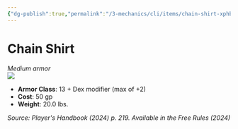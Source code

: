 ```yaml
---
{"dg-publish":true,"permalink":"/3-mechanics/cli/items/chain-shirt-xphb/","tags":["ttrpg-cli/compendium/src/5e/xphb","ttrpg-cli/item/armor/medium","ttrpg-cli/item/rarity/none"],"noteIcon":""}
---
```


# Chain Shirt
*Medium armor*  
![](3-Mechanics/CLI/items/img/chain-shirt.webp#right)

- **Armor Class**: 13 + Dex modifier (max of +2)
- **Cost**: 50 gp
- **Weight**: 20.0 lbs.

*Source: Player's Handbook (2024) p. 219. Available in the Free Rules (2024)*